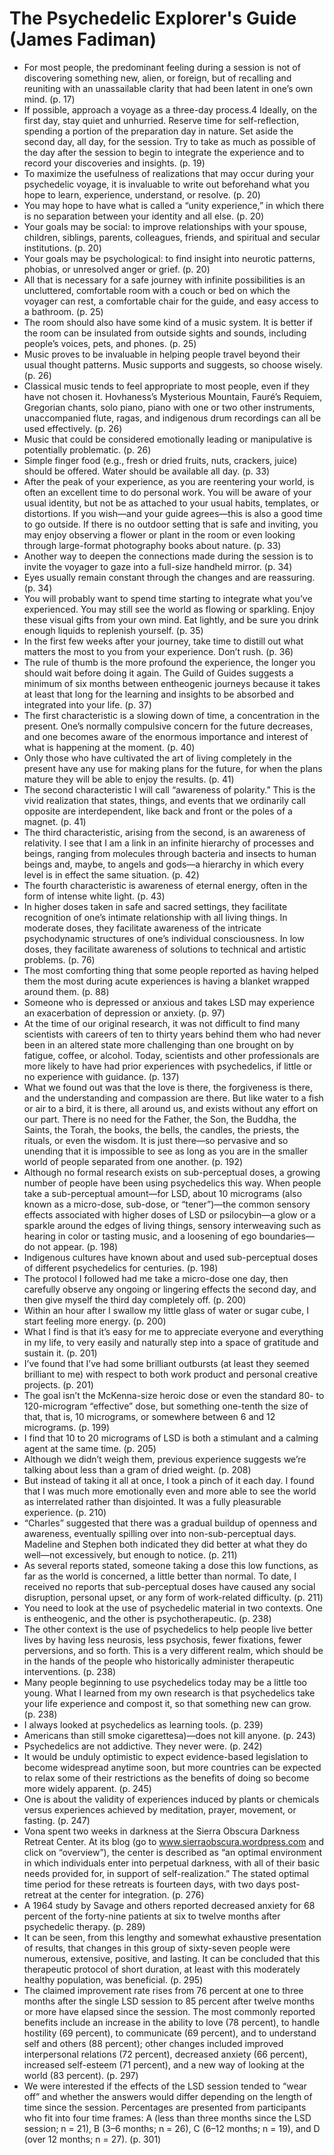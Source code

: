 # The Psychedelic Explorer's Guide (James Fadiman)
* For most people, the predominant feeling during a session is not of discovering something new, alien, or foreign, but of recalling and reuniting with an unassailable clarity that had been latent in one’s own mind. (p. 17)
* If possible, approach a voyage as a three-day process.4 Ideally, on the first day, stay quiet and unhurried. Reserve time for self-reflection, spending a portion of the preparation day in nature. Set aside the second day, all day, for the session. Try to take as much as possible of the day after the session to begin to integrate the experience and to record your discoveries and insights. (p. 19)
* To maximize the usefulness of realizations that may occur during your psychedelic voyage, it is invaluable to write out beforehand what you hope to learn, experience, understand, or resolve. (p. 20)
* You may hope to have what is called a “unity experience,” in which there is no separation between your identity and all else. (p. 20)
* Your goals may be social: to improve relationships with your spouse, children, siblings, parents, colleagues, friends, and spiritual and secular institutions. (p. 20)
* Your goals may be psychological: to find insight into neurotic patterns, phobias, or unresolved anger or grief. (p. 20)
* All that is necessary for a safe journey with infinite possibilities is an uncluttered, comfortable room with a couch or bed on which the voyager can rest, a comfortable chair for the guide, and easy access to a bathroom. (p. 25)
* The room should also have some kind of a music system. It is better if the room can be insulated from outside sights and sounds, including people’s voices, pets, and phones. (p. 25)
* Music proves to be invaluable in helping people travel beyond their usual thought patterns. Music supports and suggests, so choose wisely. (p. 26)
* Classical music tends to feel appropriate to most people, even if they have not chosen it. Hovhaness’s Mysterious Mountain, Fauré’s Requiem, Gregorian chants, solo piano, piano with one or two other instruments, unaccompanied flute, ragas, and indigenous drum recordings can all be used effectively. (p. 26)
* Music that could be considered emotionally leading or manipulative is potentially problematic. (p. 26)
* Simple finger food (e.g., fresh or dried fruits, nuts, crackers, juice) should be offered. Water should be available all day. (p. 33)
* After the peak of your experience, as you are reentering your world, is often an excellent time to do personal work. You will be aware of your usual identity, but not be as attached to your usual habits, templates, or distortions. If you wish—and your guide agrees—this is also a good time to go outside. If there is no outdoor setting that is safe and inviting, you may enjoy observing a flower or plant in the room or even looking through large-format photography books about nature. (p. 33)
* Another way to deepen the connections made during the session is to invite the voyager to gaze into a full-size handheld mirror. (p. 34)
* Eyes usually remain constant through the changes and are reassuring. (p. 34)
* You will probably want to spend time starting to integrate what you’ve experienced. You may still see the world as flowing or sparkling. Enjoy these visual gifts from your own mind. Eat lightly, and be sure you drink enough liquids to replenish yourself. (p. 35)
* In the first few weeks after your journey, take time to distill out what matters the most to you from your experience. Don’t rush. (p. 36)
* The rule of thumb is the more profound the experience, the longer you should wait before doing it again. The Guild of Guides suggests a minimum of six months between entheogenic journeys because it takes at least that long for the learning and insights to be absorbed and integrated into your life. (p. 37)
* The first characteristic is a slowing down of time, a concentration in the present. One’s normally compulsive concern for the future decreases, and one becomes aware of the enormous importance and interest of what is happening at the moment. (p. 40)
* Only those who have cultivated the art of living completely in the present have any use for making plans for the future, for when the plans mature they will be able to enjoy the results. (p. 41)
* The second characteristic I will call “awareness of polarity.” This is the vivid realization that states, things, and events that we ordinarily call opposite are interdependent, like back and front or the poles of a magnet. (p. 41)
* The third characteristic, arising from the second, is an awareness of relativity. I see that I am a link in an infinite hierarchy of processes and beings, ranging from molecules through bacteria and insects to human beings and, maybe, to angels and gods—a hierarchy in which every level is in effect the same situation. (p. 42)
* The fourth characteristic is awareness of eternal energy, often in the form of intense white light. (p. 43)
* In higher doses taken in safe and sacred settings, they facilitate recognition of one’s intimate relationship with all living things. In moderate doses, they facilitate awareness of the intricate psychodynamic structures of one’s individual consciousness. In low doses, they facilitate awareness of solutions to technical and artistic problems. (p. 76)
* The most comforting thing that some people reported as having helped them the most during acute experiences is having a blanket wrapped around them. (p. 88)
* Someone who is depressed or anxious and takes LSD may experience an exacerbation of depression or anxiety. (p. 97)
* At the time of our original research, it was not difficult to find many scientists with careers of ten to thirty years behind them who had never been in an altered state more challenging than one brought on by fatigue, coffee, or alcohol. Today, scientists and other professionals are more likely to have had prior experiences with psychedelics, if little or no experience with guidance. (p. 137)
* What we found out was that the love is there, the forgiveness is there, and the understanding and compassion are there. But like water to a fish or air to a bird, it is there, all around us, and exists without any effort on our part. There is no need for the Father, the Son, the Buddha, the Saints, the Torah, the books, the bells, the candles, the priests, the rituals, or even the wisdom. It is just there—so pervasive and so unending that it is impossible to see as long as you are in the smaller world of people separated from one another. (p. 192)
* Although no formal research exists on sub-perceptual doses, a growing number of people have been using psychedelics this way. When people take a sub-perceptual amount—for LSD, about 10 micrograms (also known as a micro-dose, sub-dose, or “tener”)—the common sensory effects associated with higher doses of LSD or psilocybin—a glow or a sparkle around the edges of living things, sensory interweaving such as hearing in color or tasting music, and a loosening of ego boundaries—do not appear. (p. 198)
* Indigenous cultures have known about and used sub-perceptual doses of different psychedelics for centuries. (p. 198)
* The protocol I followed had me take a micro-dose one day, then carefully observe any ongoing or lingering effects the second day, and then give myself the third day completely off. (p. 200)
* Within an hour after I swallow my little glass of water or sugar cube, I start feeling more energy. (p. 200)
* What I find is that it’s easy for me to appreciate everyone and everything in my life, to very easily and naturally step into a space of gratitude and sustain it. (p. 201)
* I’ve found that I’ve had some brilliant outbursts (at least they seemed brilliant to me) with respect to both work product and personal creative projects. (p. 201)
* The goal isn’t the McKenna-size heroic dose or even the standard 80- to 120-microgram “effective” dose, but something one-tenth the size of that, that is, 10 micrograms, or somewhere between 6 and 12 micrograms. (p. 199)
* I find that 10 to 20 micrograms of LSD is both a stimulant and a calming agent at the same time. (p. 205)
* Although we didn’t weigh them, previous experience suggests we’re talking about less than a gram of dried weight. (p. 208)
* But instead of taking it all at once, I took a pinch of it each day. I found that I was much more emotionally even and more able to see the world as interrelated rather than disjointed. It was a fully pleasurable experience. (p. 210)
* “Charles” suggested that there was a gradual buildup of openness and awareness, eventually spilling over into non-sub-perceptual days. Madeline and Stephen both indicated they did better at what they do well—not excessively, but enough to notice. (p. 211)
* As several reports stated, someone taking a dose this low functions, as far as the world is concerned, a little better than normal. To date, I received no reports that sub-perceptual doses have caused any social disruption, personal upset, or any form of work-related difficulty. (p. 211)
* You need to look at the use of psychedelic material in two contexts. One is entheogenic, and the other is psychotherapeutic. (p. 238)
* The other context is the use of psychedelics to help people live better lives by having less neurosis, less psychosis, fewer fixations, fewer perversions, and so forth. This is a very different realm, which should be in the hands of the people who historically administer therapeutic interventions. (p. 238)
* Many people beginning to use psychedelics today may be a little too young. What I learned from my own research is that psychedelics take your life experience and compost it, so that something new can grow. (p. 238)
* I always looked at psychedelics as learning tools. (p. 239)
* Americans than still smoke cigarettesa)—does not kill anyone. (p. 243)
* Psychedelics are not addictive. They never were. (p. 242)
* It would be unduly optimistic to expect evidence-based legislation to become widespread anytime soon, but more countries can be expected to relax some of their restrictions as the benefits of doing so become more widely apparent. (p. 245)
* One is about the validity of experiences induced by plants or chemicals versus experiences achieved by meditation, prayer, movement, or fasting. (p. 247)
* Vona spent two weeks in darkness at the Sierra Obscura Darkness Retreat Center. At its blog (go to www.sierraobscura.wordpress.com and click on “overview”), the center is described as “an optimal environment in which individuals enter into perpetual darkness, with all of their basic needs provided for, in support of self-realization.” The stated optimal time period for these retreats is fourteen days, with two days post-retreat at the center for integration. (p. 276)
* A 1964 study by Savage and others reported decreased anxiety for 68 percent of the forty-nine patients at six to twelve months after psychedelic therapy. (p. 289)
* It can be seen, from this lengthy and somewhat exhaustive presentation of results, that changes in this group of sixty-seven people were numerous, extensive, positive, and lasting. It can be concluded that this therapeutic protocol of short duration, at least with this moderately healthy population, was beneficial. (p. 295)
* The claimed improvement rate rises from 76 percent at one to three months after the single LSD session to 85 percent after twelve months or more have elapsed since the session. The most commonly reported benefits include an increase in the ability to love (78 percent), to handle hostility (69 percent), to communicate (69 percent), and to understand self and others (88 percent); other changes included improved interpersonal relations (72 percent), decreased anxiety (66 percent), increased self-esteem (71 percent), and a new way of looking at the world (83 percent). (p. 297)
* We were interested if the effects of the LSD session tended to “wear off” and whether the answers would differ depending on the length of time since the session. Percentages are presented from participants who fit into four time frames: A (less than three months since the LSD session; n = 21), B (3–6 months; n = 26), C (6–12 months; n = 19), and D (over 12 months; n = 27). (p. 301)